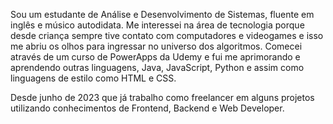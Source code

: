 Sou um estudante de Análise e Desenvolvimento de Sistemas, fluente em inglês e músico autodidata. 
Me interessei na área de tecnologia porque desde criança sempre tive contato com computadores e videogames e isso me abriu os olhos para ingressar no universo dos algoritmos.  Comecei através de um curso de PowerApps da Udemy e fui me aprimorando e aprendendo outras linguagens, Java, JavaScript, Python e assim como linguagens de estilo como HTML e CSS.

Desde junho de 2023 que já trabalho como freelancer em alguns projetos utilizando conhecimentos de Frontend, Backend e Web Developer. 

